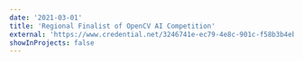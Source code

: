 ```yaml
---
date: '2021-03-01'
title: 'Regional Finalist of OpenCV AI Competition'
external: 'https://www.credential.net/3246741e-ec79-4e8c-901c-f58b3b4eba22#gs.2f33sw'
showInProjects: false
---
```

